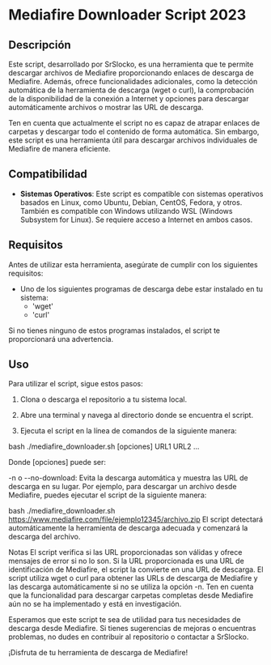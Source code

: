 
# Mediafire Downloader Script 2023

## Descripción

Este script, desarrollado por SrSlocko, es una herramienta que te permite descargar archivos de Mediafire proporcionando enlaces de descarga de Mediafire. Además, ofrece funcionalidades adicionales, como la detección automática de la herramienta de descarga (wget o curl), la comprobación de la disponibilidad de la conexión a Internet y opciones para descargar automáticamente archivos o mostrar las URL de descarga.

Ten en cuenta que actualmente el script no es capaz de atrapar enlaces de carpetas y descargar todo el contenido de forma automática. Sin embargo, este script es una herramienta útil para descargar archivos individuales de Mediafire de manera eficiente.

## Compatibilidad

- **Sistemas Operativos**: Este script es compatible con sistemas operativos basados en Linux, como Ubuntu, Debian, CentOS, Fedora, y otros. También es compatible con Windows utilizando WSL (Windows Subsystem for Linux). Se requiere acceso a Internet en ambos casos.

## Requisitos

Antes de utilizar esta herramienta, asegúrate de cumplir con los siguientes requisitos:

- Uno de los siguientes programas de descarga debe estar instalado en tu sistema:
  - 'wget'
  - 'curl'

Si no tienes ninguno de estos programas instalados, el script te proporcionará una advertencia.

## Uso

Para utilizar el script, sigue estos pasos:

1. Clona o descarga el repositorio a tu sistema local.

2. Abre una terminal y navega al directorio donde se encuentra el script.

3. Ejecuta el script en la línea de comandos de la siguiente manera:

bash
./mediafire_downloader.sh [opciones] URL1 URL2 ...

Donde [opciones] puede ser:

-n o --no-download: Evita la descarga automática y muestra las URL de descarga en su lugar.
Por ejemplo, para descargar un archivo desde Mediafire, puedes ejecutar el script de la siguiente manera:

bash
./mediafire_downloader.sh https://www.mediafire.com/file/ejemplo12345/archivo.zip
El script detectará automáticamente la herramienta de descarga adecuada y comenzará la descarga del archivo.


Notas
El script verifica si las URL proporcionadas son válidas y ofrece mensajes de error si no lo son.
Si la URL proporcionada es una URL de identificación de Mediafire, el script la convierte en una URL de descarga.
El script utiliza wget o curl para obtener las URLs de descarga de Mediafire y las descarga automáticamente si no se utiliza la opción -n.
Ten en cuenta que la funcionalidad para descargar carpetas completas desde Mediafire aún no se ha implementado y está en investigación.

Esperamos que este script te sea de utilidad para tus necesidades de descarga desde Mediafire. Si tienes sugerencias de mejoras o encuentras problemas, no dudes en contribuir al repositorio o contactar a SrSlocko.

¡Disfruta de tu herramienta de descarga de Mediafire!

